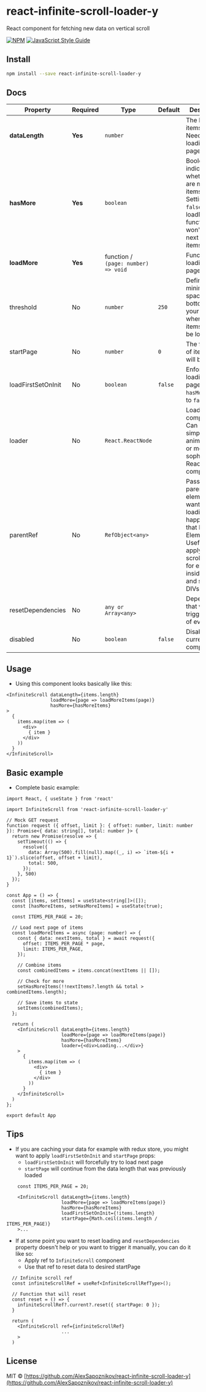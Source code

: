 # react-infinite-scroll-loader-y

React component for fetching new data on vertical scroll

[![NPM](https://img.shields.io/npm/v/react-infinite-scroll-loader-y.svg)](https://www.npmjs.com/package/react-infinite-scroll-loader-y) [![JavaScript Style Guide](https://img.shields.io/badge/code_style-standard-brightgreen.svg)](https://standardjs.com)

## Install

```bash
npm install --save react-infinite-scroll-loader-y
```

## Docs

| Property | Required | Type | Default | Description |
| --- | --- | --- | --- | --- |
| **dataLength** | **Yes** | `number` | | The length of items. Needed for loading next page. |
| **hasMore** | **Yes** | `boolean` | |  Boolean to indicate whether there are more items to load. Setting it to `false` disables loadMore() function and won't load next page of items. |
| **loadMore** | **Yes** | function / `(page: number) => void` | | Function for loading next page of items. |
| threshold | No | `number` | `250` | Defines minimum space from bottom of your page when new items need to be loaded. |
| startPage | No | `number` | `0` | The first page of items that will be loaded. |
| loadFirstSetOnInit | No | `boolean` | `false` | Enforces loading first page even if `hasMore` is set to `false` |
| loader | No | `React.ReactNode` | | Loading component. Can be a simple text, animated icon or more sophisticated React component. |
| parentRef | No | `RefObject<any>` | | Pass ref of parent HTML element if you want scroll-loading to happen inside that HTML Element. Useful for applying scroll loader for example inside modals and specific DIVs. |
| resetDependencies | No | `any or Array<any>` | | Dependencies that will trigger reset of everything |
| disabled | No | `boolean` | `false` | Disables current component |


## Usage
- Using this component looks basically like this:

```tsx
<InfiniteScroll dataLength={items.length}
                loadMore={page => loadMoreItems(page)}
                hasMore={hasMoreItems}
>
  {
    items.map(item => (
      <div>
        { item }
      </div>
    ))
  }
</InfiniteScroll>
```

## Basic example
- Complete basic example:

```tsx
import React, { useState } from 'react'

import InfiniteScroll from 'react-infinite-scroll-loader-y'

// Mock GET request
function request ({ offset, limit }: { offset: number, limit: number }): Promise<{ data: string[], total: number }> {
  return new Promise(resolve => {
    setTimeout(() => {
      resolve({
        data: Array(500).fill(null).map((_, i) => `item-${i + 1}`).slice(offset, offset + limit),
        total: 500,
      });
    }, 500)
  });
}

const App = () => {
  const [items, setItems] = useState<string[]>([]);
  const [hasMoreItems, setHasMoreItems] = useState(true);

  const ITEMS_PER_PAGE = 20;

  // Load next page of items
  const loadMoreItems = async (page: number) => {
    const { data: nextItems, total } = await request({
      offset: ITEMS_PER_PAGE * page,
      limit: ITEMS_PER_PAGE,
    });

    // Combine items
    const combinedItems = items.concat(nextItems || []);

    // Check for more
    setHasMoreItems(!!nextItems?.length && total > combinedItems.length);

    // Save items to state
    setItems(combinedItems);
  };

  return (
    <InfiniteScroll dataLength={items.length}
                    loadMore={page => loadMoreItems(page)}
                    hasMore={hasMoreItems}
                    loader={<div>Loading...</div>}
    >
      {
        items.map(item => (
          <div>
            { item }
          </div>
        ))
      }
    </InfiniteScroll>
  )
};

export default App

```

## Tips
- If you are caching your data for example with redux store, you might want to apply `loadFirstSetOnInit` and `startPage` props:
    - `loadFirstSetOnInit` will forcefully try to load next page
    - `startPage` will continue from the data length that was previously loaded

```tsx
    const ITEMS_PER_PAGE = 20;

    <InfiniteScroll dataLength={items.length}
                    loadMore={page => loadMoreItems(page)}
                    hasMore={hasMoreItems}
                    loadFirstSetOnInit={!items.length}
                    startPage={Math.ceil(items.length / ITEMS_PER_PAGE)}
    >...
```

- If at some point you want to reset loading and `resetDependencies` property doesn't help or you want to trigger it manually, you can do it like so:
    - Apply ref to `InfiniteScroll` component
    - Use that ref to reset data to desired startPage
```tsx
  // Infinite scroll ref
  const infiniteScrollRef = useRef<InfiniteScrollRefType>();

  // Function that will reset
  const reset = () => {
    infiniteScrollRef?.current?.reset({ startPage: 0 });
  }

  return (
    <InfiniteScroll ref={infiniteScrollRef}
                    ...
    >
  )
```

## License

MIT © [https://github.com/AlexSapoznikov/react-infinite-scroll-loader-y](https://github.com/AlexSapoznikov/react-infinite-scroll-loader-y)

